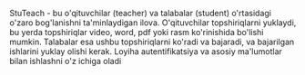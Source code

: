 StuTeach - bu o'qituvchilar (teacher) va talabalar (student) o'rtasidagi o'zaro bog'lanishni ta'minlaydigan ilova. O'qituvchilar topshiriqlarni yuklaydi, bu yerda topshiriqlar video, word, pdf yoki rasm ko'rinishida bo'lishi mumkin. Talabalar esa ushbu topshiriqlarni ko'radi va bajaradi, va bajarilgan ishlarini yuklay olishi kerak. Loyiha autentifikatsiya va asosiy ma'lumotlar bilan ishlashni o'z ichiga oladi
